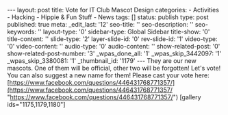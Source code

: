 --- layout: post title: Vote for IT Club Mascot Design categories: -
Activities - Hacking - Hippie & Fun Stuff - News tags: [] status:
publish type: post published: true meta: \_edit\_last: '12' seo-title:
'' seo-description: '' seo-keywords: '' layout-type: '0' sidebar-type:
Global Sidebar title-show: '0' title-content: '' slide-type: '2'
layer-slide-id: '0' rev-slide-id: '1' video-type: '0' video-content: ''
audio-type: '0' audio-content: '' show-related-post: '0'
show-related-post-number: '3' \_wpas\_done\_all: '1'
\_wpas\_skip\_3442097: '1' \_wpas\_skip\_3380081: '1' \_thumbnail\_id:
'1179' --- They are our new mascots. One of them will be official, other
two will be forgotten! Let's vote! You can also suggest a new name for
them! Please cast your vote here:
[https://www.facebook.com/questions/446431768771357/](https://www.facebook.com/questions/446431768771357/ "https://www.facebook.com/questions/446431768771357/")
[gallery ids="1175,1179,1180"]
